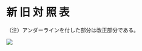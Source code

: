 # 新 旧 対 照 表

（注）アンダーラインを付した部分は改正部分である。

![](https://www.nta.go.jp/tmp/6e16fc96-8886-477c-96e3-66fdc5278351/images/4189a9b32ca021d15b247dea8bca0d235dafa53141f12c302d27496ee67157c0.jpg)